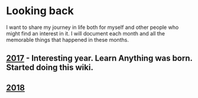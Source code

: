 # Looking back
I want to share my journey in life both for myself and other people who might find an interest in it. I will document each month and all the memorable things that happened in these months.

## [2017](2017/2017.md) - Interesting year. Learn Anything was born. Started doing this wiki.
## [2018](looking-back/2018/2018.md)